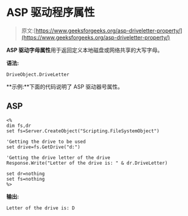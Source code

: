 # ASP 驱动程序属性

> 原文:[https://www.geeksforgeeks.org/asp-driveletter-property/](https://www.geeksforgeeks.org/asp-driveletter-property/)

**ASP 驱动字母属性**用于返回定义本地磁盘或网络共享的大写字母。

**语法:**

```
DriveObject.DriveLetter
```

**示例:**下面的代码说明了 ASP 驱动器号属性。

## ASP

```
<%
dim fs,dr
set fs=Server.CreateObject("Scripting.FileSystemObject")

'Getting the drive to be used
set drive=fs.GetDrive("d:")

'Getting the drive letter of the drive
Response.Write("Letter of the drive is: " & dr.DriveLetter)

set dr=nothing
set fs=nothing
%>
```

**输出:**

```
Letter of the drive is: D
```